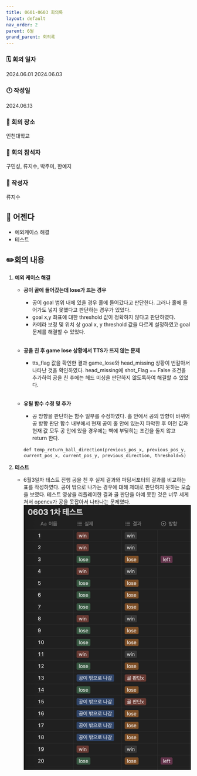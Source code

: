 ```yaml
---
title: 0601-0603 회의록
layout: default
nav_order: 2
parent: 6월
grand_parent: 회의록
---
```


### 🗓️ 회의 일자

2024.06.01
2024.06.03

### 🕛 작성일

2024.06.13

### 🚩 회의 장소

인천대학교

### 🤝 회의 참석자

구민성, 류지수, 박주미, 한예지

### 🙎 작성자

류지수

## 📣 어젠다

- 예외케이스 해결
- 테스트

## ✏️회의 내용

1. **예외 케이스 해결**

   - **공이 골에 들어갔는데 lose가 뜨는 경우**

     - 공이 goal 범위 내에 있을 경우 홀에 들어갔다고 판단한다. 그러나 홀에 들어가도 넣지 못했다고 판단하는 경우가 있었다.
     - goal x,y 좌표에 대한 threshold 값이 정확하지 않다고 판단하였다.
     - 카메라 보정 및 위치 상 goal x, y threshold 값을 다르게 설정하였고 goal 문제를 해결할 수 있었다.
       <br/><br/>

   - **공을 친 후 game lose 상황에서 TTS가 뜨지 않는 문제**

     - tts_flag 값을 확인한 결과 game_lose와 head_missing 상황이 번갈아서 나타난 것을 확인하였다. head_missing에 shot_Flag == False 조건을 추가하여 공을 친 후에는 헤드 미싱을 판단하지 않도록하여 해결할 수 있었다.
       <br/><br/>

   - **유틸 함수 수정 및 추가**
     - 공 방향을 판단하는 함수 일부를 수정하였다. 홀 안에서 공의 방향이 바뀌어
       공 방향 판단 함수 내부에서 현재 공이 홀 안에 있는지 파악한 후 이전 값과 현재 값 모두 공 안에 있을 경우에는 벽에 부딪히는 조건을 돌지 않고 return 한다.
     ```
     def temp_return_ball_direction(previous_pos_x, previous_pos_y, current_pos_x, current_pos_y, previous_direction, threshold=5)
     ```

2. **테스트**

   - 6월3일자 테스트 진행
     공을 친 후 실제 결과와 퍼팅서포터의 결과를 비교하는 표를 작성하였다.
     공이 밖으로 나가는 경우에 대해 제대로 판단하지 못하는 모습을 보였다.
     테스트 영상을 리플레이한 결과 골 판단을 아예 못한 것은 너무 세게 쳐서 opencv가 공을 못잡아서 나타나는 문제였다.
     ![alt text](../../../public/6-1/0603.png)
